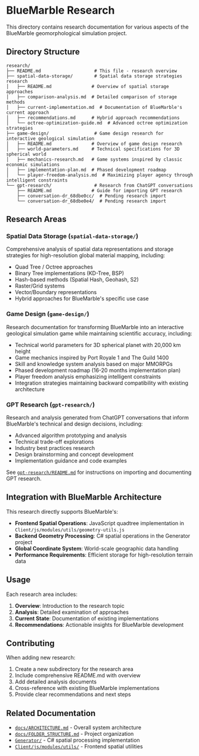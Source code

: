# BlueMarble Research

This directory contains research documentation for various aspects of the BlueMarble geomorphological simulation project.

## Directory Structure

```
research/
├── README.md                    # This file - research overview
├── spatial-data-storage/        # Spatial data storage strategies research
│   ├── README.md               # Overview of spatial storage approaches
│   ├── comparison-analysis.md  # Detailed comparison of storage methods
│   ├── current-implementation.md  # Documentation of BlueMarble's current approach
│   ├── recommendations.md      # Hybrid approach recommendations
│   └── octree-optimization-guide.md  # Advanced octree optimization strategies
├── game-design/                 # Game design research for interactive geological simulation
│   ├── README.md               # Overview of game design research
│   ├── world-parameters.md     # Technical specifications for 3D spherical world
│   ├── mechanics-research.md   # Game systems inspired by classic economic simulations
│   ├── implementation-plan.md  # Phased development roadmap
│   └── player-freedom-analysis.md  # Maximizing player agency through intelligent constraints
└── gpt-research/                # Research from ChatGPT conversations
    ├── README.md               # Guide for importing GPT research
    ├── conversation-dr_68dbe0cc/  # Pending research import
    └── conversation-dr_68dbe0e4/  # Pending research import
```

## Research Areas

### Spatial Data Storage (`spatial-data-storage/`)

Comprehensive analysis of spatial data representations and storage strategies for high-resolution global material mapping, including:

- Quad Tree / Octree approaches
- Binary Tree implementations (KD-Tree, BSP)
- Hash-based methods (Spatial Hash, Geohash, S2)
- Raster/Grid systems
- Vector/Boundary representations
- Hybrid approaches for BlueMarble's specific use case

### Game Design (`game-design/`)

Research documentation for transforming BlueMarble into an interactive geological simulation game while maintaining scientific accuracy, including:

- Technical world parameters for 3D spherical planet with 20,000 km height
- Game mechanics inspired by Port Royale 1 and The Guild 1400
- Skill and knowledge system analysis based on major MMORPGs
- Phased development roadmap (16-20 months implementation plan)
- Player freedom analysis emphasizing intelligent constraints
- Integration strategies maintaining backward compatibility with existing architecture

### GPT Research (`gpt-research/`)

Research and analysis generated from ChatGPT conversations that inform BlueMarble's technical and design decisions, including:

- Advanced algorithm prototyping and analysis
- Technical trade-off explorations
- Industry best practices research
- Design brainstorming and concept development
- Implementation guidance and code examples

See [`gpt-research/README.md`](gpt-research/README.md) for instructions on importing and documenting GPT research.

## Integration with BlueMarble Architecture

This research directly supports BlueMarble's:

- **Frontend Spatial Operations**: JavaScript quadtree implementation in `Client/js/modules/utils/geometry-utils.js`
- **Backend Geometry Processing**: C# spatial operations in the Generator project
- **Global Coordinate System**: World-scale geographic data handling
- **Performance Requirements**: Efficient storage for high-resolution terrain data

## Usage

Each research area includes:

1. **Overview**: Introduction to the research topic
2. **Analysis**: Detailed examination of approaches
3. **Current State**: Documentation of existing implementations
4. **Recommendations**: Actionable insights for BlueMarble development

## Contributing

When adding new research:

1. Create a new subdirectory for the research area
2. Include comprehensive README.md with overview
3. Add detailed analysis documents
4. Cross-reference with existing BlueMarble implementations
5. Provide clear recommendations and next steps

## Related Documentation

- [`docs/ARCHITECTURE.md`](../docs/ARCHITECTURE.md) - Overall system architecture
- [`docs/FOLDER_STRUCTURE.md`](../docs/FOLDER_STRUCTURE.md) - Project organization
- [`Generator/`](../Generator/) - C# spatial processing implementation
- [`Client/js/modules/utils/`](../Client/js/modules/utils/) - Frontend spatial utilities